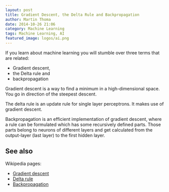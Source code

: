 ```yaml
---
layout: post
title: Gradient Descent, the Delta Rule and Backpropagation
author: Martin Thoma
date: 2014-10-26 21:06
category: Machine Learning
tags: Machine Learning, AI
featured_image: logos/ai.png
---
```


If you learn about machine learning you will stumble over three terms that are
related:

* Gradient descent,
* the Delta rule and
* backpropagation

Gradient descent is a way to find a minimum in a high-dimensional space. You
go in direction of the steepest descent.

The delta rule is an update rule for single layer perceptrons. It makes use
of gradient descent.

Backpropagation is an efficient implementation of gradient descent, where a
rule can be formulated which has some recursively defined parts. Those parts
belong to neurons of different layers and get calculated from the output-layer
(last layer) to the first hidden layer.

## See also

Wikipedia pages:

* [Gradient descent](https://en.wikipedia.org/wiki/Gradient_descent)
* [Delta rule](https://en.wikipedia.org/wiki/Delta_rule)
* [Backpropagation](https://en.wikipedia.org/wiki/Backpropagation)
